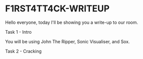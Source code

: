 # F1RST4TT4CK-WRITEUP

Hello everyone, today I'll be showing you a write-up to our room.

Task 1 - Intro

You will be using John The Ripper, Sonic Visualiser, and Sox.

Task 2 - Cracking

